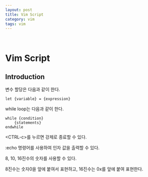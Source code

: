 ```yaml
---
layout: post
title: Vim Script
category: vim
tags: vim
---
```


$~$

# Vim Script

## Introduction

변수 할당은 다음과 같이 한다.

~~~vim
let {variable} = {expression}
~~~

while loop는 다음과 같이 한다.

~~~vim
while {condition}
	{statements}
endwhile
~~~

\<CTRL-c>를 누르면 강제로 종료할 수 있다.

:echo 명령어를 사용하여 인자 값을 출력할 수 있다.



8, 10, 16진수의 숫자를 사용할 수 있다.

8진수는 숫자0을 앞에 붙여서 표현하고, 16진수는 0x를 앞에 붙여 표현한다.

